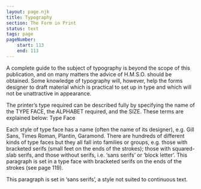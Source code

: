 ```yaml
---
layout: page.njk
title: Typography
section: The Form in Print
status: text
tags: page
pageNumber:
    start: 113
    end: 113
---
```


A complete guide to the subject of typography is beyond the scope of this publication,
and on many matters the advice of H.M.S.O. should be obtained. Some knowledge of
typography will, however, help the forms designer to draft material which is practical
to set up in type and which will not be unattractive in appearance.

The printer’s type required can be described fully by specifying the name of the
TYPE FACE, the ALPHABET required, and the SIZE. These terms are explained below:
Type Face

Each style of type face has a name (often the name of its designer), e.g. Gill Sans,
Times Roman, Plantin, Garamond. There are hundreds of different kinds of type
faces but they all fall into families or groups, e.g. those with bracketed serifs (small feet
on the ends of the strokes); those with squared-slab serifs, and those without serifs,
i.e. ‘sans serifs’ or ‘block letter’. This paragraph is set in a type face with bracketed
serifs on the ends of the strokes (see page 119).

<div class="sans-serif">

This paragraph is set in ‘sans serifs’, a style not suited to continuous text.

</div>
